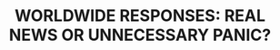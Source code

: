 ---
title:  "WORLDWIDE RESPONSES: REAL NEWS OR UNNECESSARY PANIC?"
category: ['media']
classes: ['embed','iframe']
excerpt: "Soviet censorship and Western media versus radioactive fallout."
description: "While Chernobyl was a single event in a single location, it impacted people around the world. In this piece, the reactions of various news agencies around the world are compared to the amount of radioactive fallout seen in those counties. This issue is quite telling of the Soviet misinformation and censorship efforts, as news of the disaster took far longer to reach Soviet citizens, and the little news they did receive did not give enough detail to aid their safety."
header: 
    # overlay_image: assets/images/martinez.png
    teaser: assets/images/martinez.png
contributors:
    - name: Noah Martinez
      bio: "'23 is from Claremont, California and attended the Webb School of California. He has been interested in Cold War-Era USSR for several years, and his project showcases this extended period of study."
embed:
    type: storymap
    id: ca1a5ad6c685dbbd20f882f5aa9497a1
    title: noah-martinez-installation 
    url: https://uploads.knightlab.com/storymapjs/ca1a5ad6c685dbbd20f882f5aa9497a1/noah-martinez-installation/index.html
---